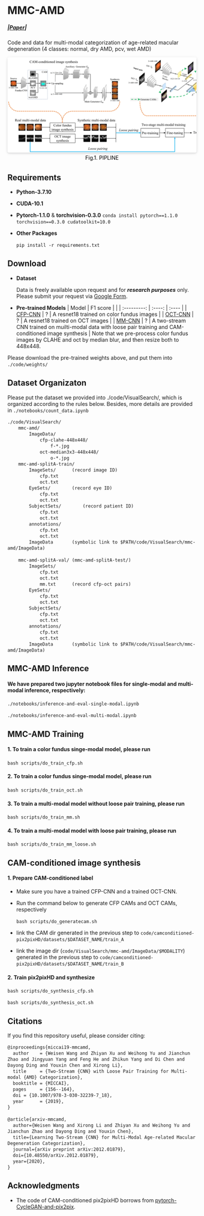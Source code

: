 # MMC-AMD

##### |[Paper](https://arxiv.org/pdf/2012.01879)|

Code and data for multi-modal categorization of age-related macular degeneration (4 classes: normal, dry AMD, pcv, wet AMD)

<center>
    <img style="border-radius: 0.3125em;    box-shadow: 0 2px 4px 0 rgba(34,36,38,.12),0 2px 10px 0 rgba(34,36,38,.08);"     src="images/pipeline.jpg">
    <br>
    <div style="color:orange;  display: inline-block;    color: black;    padding: 2px;" align="center"><h>Fig.1. PIPLINE</h></div>
</center>

## Requirements
* <b>Python-3.7.10</b>
* <b>CUDA-10.1</b>
* <b>Pytorch-1.1.0</b> & <b>torchvision-0.3.0</b>
  ```conda install pytorch==1.1.0 torchvision==0.3.0 cudatoolkit=10.0```
* <b>Other Packages</b>

  ```pip install -r requirements.txt```
  
## Download
* <b>Dataset</b>

    Data is freely available upon request and for ***research purposes*** only. Please submit your request via [Google Form](https://forms.gle/jJT6H9N9CY34gFBWA).

* <b>Pre-trained Models</b>
  | Model       | F1 score |  |
  | :---------: | :----: | :---- |
  | [CFP-CNN]() | ? | A resnet18 trained on color fundus images |
  | [OCT-CNN]() | ? | A resnet18 trained on OCT images |
  | [MM-CNN]()  | ? | A two-stream CNN trained on muilti-modal data with loose pair training and CAM-conditioned image synthesis |
Note that we pre-process color fundus images by CLAHE and oct by median blur, and then resize both to 448x448.

Please download the pre-trained weights above, and put them into ```./code/weights/```

## Dataset Organizaton
Please put the dataset we provided into ./code/VisualSearch/, which is organized according to the rules below. Besides, more details are provided in ```./notebooks/count_data.ipynb```
```
./code/VisualSearch/
	mmc-amd/
		ImageData/
			cfp-clahe-448x448/
				f-*.jpg
			oct-median3x3-448x448/
				o-*.jpg
	mmc-amd-splitA-train/
		ImageSets/		(record image ID)
			cfp.txt
			oct.txt
		EyeSets/		(record eye ID)
			cfp.txt
			oct.txt
		SubjectSets/		(record patient ID)
			cfp.txt
			oct.txt
		annotations/		
			cfp.txt
			oct.txt
		ImageData		(symbolic link to $PATH/code/VisualSearch/mmc-amd/ImageData)
		
	mmc-amd-splitA-val/ (mmc-amd-splitA-test/)
		ImageSets/
			cfp.txt
			oct.txt
			mm.txt		(record cfp-oct pairs)
		EyeSets/
			cfp.txt
			oct.txt
		SubjectSets/
			cfp.txt
			oct.txt
		annotations/
			cfp.txt
			oct.txt
		ImageData		(symbolic link to $PATH/code/VisualSearch/mmc-amd/ImageData)
```
## MMC-AMD Inference
#### We have prepared two jupyter notebook files for single-modal and multi-modal inference, respectively:  
```./notebooks/inference-and-eval-single-modal.ipynb```

```./notebooks/inference-and-eval-multi-modal.ipynb```

## MMC-AMD Training
#### 1. To train a color fundus singe-modal model, please run 
```bash scripts/do_train_cfp.sh```
#### 2. To train a color fundus singe-modal model, please run
```bash scripts/do_train_oct.sh```
#### 3. To train a multi-modal model without loose pair training, please run
```bash scripts/do_train_mm.sh```
#### 4. To train a multi-modal model with loose pair training, please run
```bash scripts/do_train_mm_loose.sh```

## CAM-conditioned image synthesis
#### 1. Prepare CAM-conditioned label
* Make sure you have a trained CFP-CNN and a trained OCT-CNN. 
* Run the command below to generate CFP CAMs and OCT CAMs, respectively
  
  ```bash scripts/do_generatecam.sh``` 
* link the CAM dir generated in the previous step to ```code/camconditioned-pix2pixHD/datasets/$DATASET_NAME/train_A```
* link the image dir (```code/VisualSearch/mmc-amd/ImageData/$MODALITY```) generated in the previous step to ```code/camconditioned-pix2pixHD/datasets/$DATASET_NAME/train_B```
#### 2. Train pix2pixHD and synthesize  
```bash scripts/do_synthesis_cfp.sh```

```bash scripts/do_synthesis_oct.sh```

## Citations

If you find this repository useful, please consider citing:
```
@inproceedings{miccai19-mmcamd,
  author    = {Weisen Wang and Zhiyan Xu and Weihong Yu and Jianchun Zhao and Jingyuan Yang and Feng He and Zhikun Yang and Di Chen and Dayong Ding and Youxin Chen and Xirong Li},
  title     = {Two-Stream {CNN} with Loose Pair Training for Multi-modal {AMD} Categorization},
  booktitle = {MICCAI},
  pages     = {156--164},
  doi = {10.1007/978-3-030-32239-7_18},
  year      = {2019},
}

@article{arxiv-mmcamd,
  author={Weisen Wang and Xirong Li and Zhiyan Xu and Weihong Yu and Jianchun Zhao and Dayong Ding and Youxin Chen},
  title={Learning Two-Stream {CNN} for Multi-Modal Age-related Macular Degeneration Categorization},
  journal={arXiv preprint arXiv:2012.01879},
  doi={10.48550/arXiv.2012.01879},
  year={2020},
}
```

## Acknowledgments

* The code of CAM-conditioned pix2pixHD borrows from [pytorch-CycleGAN-and-pix2pix](https://github.com/junyanz/pytorch-CycleGAN-and-pix2pix).
